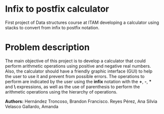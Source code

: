 # Infix to postfix calculator
First project of Data structures course at ITAM developing a calculator using stacks to convert from infix to postfix notation.

# Problem description
The main objective of this project is to develop a calculator that could perform arithmetic operations using positive and negative real numbers. Also, the calculator should have a friendly graphic interface (GUI) to help the user to use it and prevent from possible errors. The operations to perform are indicated by the user using the **infix** notation with the **+**, **-**, **\*** and **\\** expressions, as well as the use of parenthesis to perform the arithmetic operations using the hierarchy of operations.

**Authors:**
Hernández Troncoso, Brandon Francisco.
Reyes Pérez, Ana Silvia
Velasco Gallardo, Amanda
